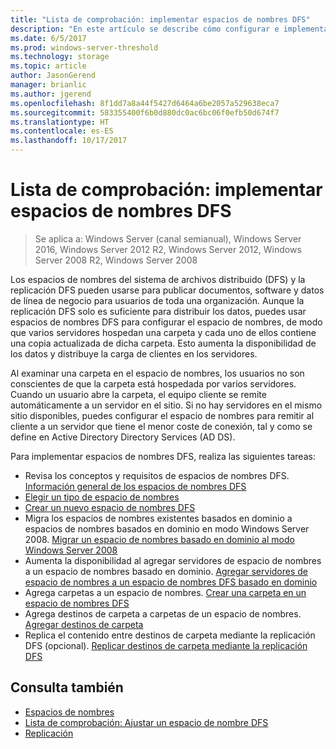 ```yaml
---
title: "Lista de comprobación: implementar espacios de nombres DFS"
description: "En este artículo se describe cómo configurar e implementar espacios de nombres DFS."
ms.date: 6/5/2017
ms.prod: windows-server-threshold
ms.technology: storage
ms.topic: article
author: JasonGerend
manager: brianlic
ms.author: jgerend
ms.openlocfilehash: 8f1dd7a8a44f5427d6464a6be2057a529638eca7
ms.sourcegitcommit: 583355400f6b0d880dc0ac6bc06f0efb50d674f7
ms.translationtype: HT
ms.contentlocale: es-ES
ms.lasthandoff: 10/17/2017
---
```

# <a name="checklist-deploy-dfs-namespaces"></a>Lista de comprobación: implementar espacios de nombres DFS

> Se aplica a: Windows Server (canal semianual), Windows Server 2016, Windows Server 2012 R2, Windows Server 2012, Windows Server 2008 R2, Windows Server 2008

Los espacios de nombres del sistema de archivos distribuido (DFS) y la replicación DFS pueden usarse para publicar documentos, software y datos de línea de negocio para usuarios de toda una organización. Aunque la replicación DFS solo es suficiente para distribuir los datos, puedes usar espacios de nombres DFS para configurar el espacio de nombres, de modo que varios servidores hospedan una carpeta y cada uno de ellos contiene una copia actualizada de dicha carpeta. Esto aumenta la disponibilidad de los datos y distribuye la carga de clientes en los servidores.

Al examinar una carpeta en el espacio de nombres, los usuarios no son conscientes de que la carpeta está hospedada por varios servidores. Cuando un usuario abre la carpeta, el equipo cliente se remite automáticamente a un servidor en el sitio. Si no hay servidores en el mismo sitio disponibles, puedes configurar el espacio de nombres para remitir al cliente a un servidor que tiene el menor coste de conexión, tal y como se define en Active Directory Directory Services (AD DS).

Para implementar espacios de nombres DFS, realiza las siguientes tareas:

-   Revisa los conceptos y requisitos de espacios de nombres DFS.
[Información general de los espacios de nombres DFS](dfs-overview.md)
-   [Elegir un tipo de espacio de nombres](choose-a-namespace-type.md)
-   [Crear un nuevo espacio de nombres DFS](create-a-dfs-namespace.md) 
-   Migra los espacios de nombres existentes basados en dominio a espacios de nombres basados en dominio en modo Windows Server 2008. [Migrar un espacio de nombres basado en dominio al modo Windows Server 2008](migrate-a-domain-based-namespace-to-windows-server-2008-mode.md) 
-   Aumenta la disponibilidad al agregar servidores de espacio de nombres a un espacio de nombres basado en dominio. [Agregar servidores de espacio de nombres a un espacio de nombres DFS basado en dominio](add-namespace-servers-to-a-domain-based-dfs-namespace.md)
-   Agrega carpetas a un espacio de nombres. [Crear una carpeta en un espacio de nombres DFS](create-a-folder-in-a-dfs-namespace.md)
-   Agrega destinos de carpeta a carpetas de un espacio de nombres. [Agregar destinos de carpeta](add-folder-targets.md)
-   Replica el contenido entre destinos de carpeta mediante la replicación DFS (opcional). [Replicar destinos de carpeta mediante la replicación DFS](replicate-folder-targets-using-dfs-replication.md)


## <a name="see-also"></a>Consulta también

-   [Espacios de nombres](https://technet.microsoft.com/library/cc771914(v=ws.11).aspx)
-   [Lista de comprobación: Ajustar un espacio de nombre DFS](checklist-tune-a-dfs-namespace.md)
-   [Replicación](https://technet.microsoft.com/library/cc770278(v=ws.11).aspx)


